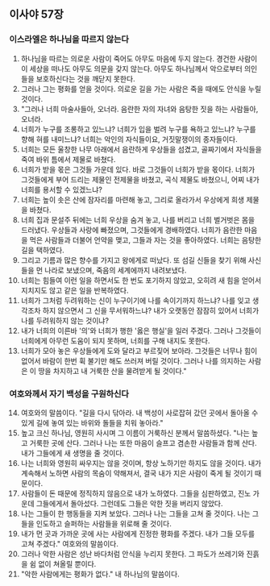 ## 이사야 57장

### 이스라엘은 하나님을 따르지 않는다
1. 하나님을 따르는 의로운 사람이 죽어도 아무도 마음에 두지 않는다. 경건한 사람이 이 세상을 떠나도 아무도 의문을 갖지 않는다. 아무도 하나님께서 악으로부터 의인들을 보호하신다는 것을 깨닫지 못한다.
2. 그러나 그는 평화를 얻을 것이다. 의로운 길을 가는 사람은 죽을 때에도 안식을 누릴 것이다.
3. "그러나 너희 마술사들아, 오너라. 음란한 자의 자녀와 음탕한 짓을 하는 사람들아, 오너라.
4. 너희가 누구를 조롱하고 있느냐? 너희가 입을 벌려 누구를 욕하고 있느냐? 누구를 향해 혀를 내미느냐? 너희는 악인의 자식들이요, 거짓말쟁이의 종자들이다.
5. 너희는 모든 울창한 나무 아래에서 음란하게 우상들을 섬겼고, 골짜기에서 자식들을 죽여 바위 틈에서 제물로 바쳤다.
6. 너희가 받을 몫은 그것들 가운데 있다. 바로 그것들이 너희가 받을 몫이다. 너희가 그것들에게 부어 드리는 제물인 전제물을 바쳤고, 곡식 제물도 바쳤으니, 어찌 내가 너희를 용서할 수 있겠느냐?
7. 너희는 높이 솟은 산에 잠자리를 마련해 놓고, 그리로 올라가서 우상에게 희생 제물을 바쳤다.
8. 너희 집과 문설주 뒤에는 너희 우상을 숨겨 놓고, 나를 버리고 너희 벌거벗은 몸을 드러냈다. 우상들과 사랑에 빠졌으며, 그것들에게 경배하였다. 너희가 음란한 마음을 먹은 사람들과 더불어 언약을 맺고, 그들과 자는 것을 좋아하였다. 너희는 음탕한 길을 택하였다.
9. 그리고 기름과 많은 향수를 가지고 왕에게로 떠났다. 또 섬길 신들을 찾기 위해 사신들을 먼 나라로 보냈으며, 죽음의 세계에까지 내려보냈다.
10. 너희는 힘들여 이런 일을 하면서도 한 번도 포기하지 않았고, 오히려 새 힘을 얻어서 지치지도 않고 같은 일을 반복하였다.
11. 너희가 그처럼 두려워하는 신이 누구이기에 나를 속이기까지 하느냐? 나를 잊고 생각조차 하지 않으면서 그 신을 무서워하느냐? 내가 오랫동안 잠잠히 있어서 너희가 나를 두려워하지 않는 것이냐?
12. 내가 너희의 이른바 '의'와 너희가 행한 '옳은 행실'을 일러 주겠다. 그러나 그것들이 너희에게 아무런 도움이 되지 못하며, 너희를 구해 내지도 못한다.
13. 너희가 모아 놓은 우상들에게 도와 달라고 부르짖어 보아라. 그것들은 너무나 힘이 없어서 바람이 한번 휙 불기만 해도 쓰러져 버릴 것이다. 그러나 나를 의지하는 사람은 이 땅을 차지하고 내 거룩한 산을 물려받게 될 것이다."
### 여호와께서 자기 백성을 구원하신다
14. 여호와의 말씀이다. "길을 다시 닦아라. 내 백성이 사로잡혀 갔던 곳에서 돌아올 수 있게 길에 놓여 있는 바위와 돌들을 치워 놓아라."
15. 높고 크신 하나님, 영원히 사시며 그 이름이 거룩하신 분께서 말씀하셨다. "나는 높고 거룩한 곳에 산다. 그러나 나는 또한 마음이 슬프고 겸손한 사람들과 함께 산다. 내가 그들에게 새 생명을 줄 것이다.
16. 나는 너희와 영원히 싸우지는 않을 것이며, 항상 노하기만 하지도 않을 것이다. 내가 계속해서 노하면 사람의 목숨이 약해져서, 결국 내가 지은 사람이 죽게 될 것이기 때문이다.
17. 사람들이 돈 때문에 정직하지 않음으로 내가 노하였다. 그들을 심판하였고, 진노 가운데 그들에게서 돌아섰다. 그런데도 그들은 악한 짓을 버리지 않았다.
18. 나는 그들이 한 행동들을 지켜 보았다. 그러나 나는 그들을 고쳐 줄 것이다. 나는 그들을 인도하고 슬퍼하는 사람들을 위로해 줄 것이다.
19. 내가 먼 곳과 가까운 곳에 사는 사람에게 진정한 평화를 주겠다. 내가 그들 모두를 고쳐 주겠다." 여호와의 말씀이다.
20. 그러나 악한 사람은 성난 바다처럼 안식을 누리지 못한다. 그 파도가 쓰레기와 진흙을 쉼 없이 쳐올릴 뿐이다.
21. "악한 사람에게는 평화가 없다." 내 하나님의 말씀이다.